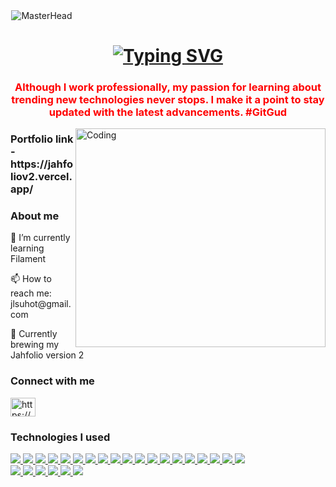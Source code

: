 <div align="center" style="max-width: 100;">
  <img src="https://media1.giphy.com/media/qgQUggAC3Pfv687qPC/giphy.gif?cid=ecf05e47zk4ez0xe6ubffph7qmrag4zgie6qg0c9dmi6948s&ep=v1_gifs_search&rid=giphy.gif&ct=g"
  alt="MasterHead" data-canonical-src="https://firebasestorage.googleapis.com/v0/b/flexi-coding.appspot.com/o/dempgi7-520f8d5f-63d4-4453-8822-dbc149ae27f8.gif?alt=media&amp;token=91c0c7b2-93c3-4029-b011-1a8703c5730d"
  style="max-width: 100%; display: inline-block; alignt:center;" data-target="animated-image.originalImage">
</div>
<div class="title-holder">
  <h1 align="center" class="title">
    <a href="https://git.io/typing-svg">
      <img src="https://readme-typing-svg.demolab.com?font=Fira+Code&weight=800&size=30&pause=1000&center=true&vCenter=true&random=false&width=435&lines=Hi+%F0%9F%91%8B%2C+I'm+Jah!"
      alt="Typing SVG" />
    </a>
  </h1>
</div>
<h3 align="center" style="color:red">
   Although I work professionally, my passion for learning about trending new technologies never stops. I make it a point to stay updated with the latest advancements. #GitGud
</h3>
<img align="right" alt="Coding" width="400" height="350" src="https://cdn.dribbble.com/users/1162077/screenshots/3848914/programmer.gif">
<h3 align="left">
  Portfolio link -  https://jahfoliov2.vercel.app/
</h3>
<h3 align="left">
  About me
</h3>
<p>
  🌱 I’m currently learning Filament
</p>
<p>
  📫 How to reach me: jlsuhot@gmail.com
</p>
<p>
   🍵 Currently brewing my Jahfolio version 2
</p>



<h3 align="left">
  Connect with me
</h3>
<p align="left">
  <a href="https://www.linkedin.com/in/jeahael-suhot-268314280" target="blank">
    <img align="center" src="https://raw.githubusercontent.com/rahuldkjain/github-profile-readme-generator/master/src/images/icons/Social/linked-in-alt.svg"
    alt="https://www.linkedin.com/in/jeahael-suhot-268314280" height="30" width="40"
    />
  </a>
</p>
<h3 align="left">
  Technologies I used
</h3>
<p align="left">
  <!-- <a href="https://www.java.com">
  <img src="https://skillicons.dev/icons?i=git" />
  </a> -->
   <a href="https://getbootstrap.com" target="_blank" rel="noreferrer">
    <img src="https://skillicons.dev/icons?i=php" />
  </a>
   <a href="https://learn.microsoft.com/en-us/visualstudio/windows/?view=vs-2022"
  target="_blank" rel="noreferrer">
    <img src="https://skillicons.dev/icons?i=laravel" />
  </a>
   <a href="https://learn.microsoft.com/en-us/visualstudio/windows/?view=vs-2022"
  target="_blank" rel="noreferrer">
    <img src="https://skillicons.dev/icons?i=django" />
  </a>
   <a href="https://learn.microsoft.com/en-us/visualstudio/windows/?view=vs-2022"
  target="_blank" rel="noreferrer">
    <img src="https://skillicons.dev/icons?i=python" />
  </a>
  <a href="https://reactnative.dev/docs/getting-started" target="_blank"
  rel="noreferrer">
    <img src="https://skillicons.dev/icons?i=react" />
  </a>
  <a href="https://reactjs.org/" target="_blank" rel="noreferrer">
    <img src="https://skillicons.dev/icons?i=react" />
  </a>
   <a href="https://www.w3.org/html/" target="_blank" rel="noreferrer">
    <img src="https://skillicons.dev/icons?i=html" />
  </a>
  <a href="https://www.w3schools.com/css/" target="_blank" rel="noreferrer">
    <img src="https://skillicons.dev/icons?i=css" />
  </a>
    <a href="https://developer.mozilla.org/en-US/docs/Web/JavaScript" target="_blank"
  rel="noreferrer">
    <img src="https://skillicons.dev/icons?i=javascript" />
  </a>
   <a href="https://tailwindcss.com/" target="_blank" rel="noreferrer">
    <img src="https://skillicons.dev/icons?i=tailwind" />
  </a>
    <a href="https://getbootstrap.com" target="_blank" rel="noreferrer">
    <img src="https://skillicons.dev/icons?i=bootstrap" />
  </a>
    <a href="https://firebase.google.com/" target="_blank" rel="noreferrer">
    <img src="https://skillicons.dev/icons?i=firebase" />
  </a> 
  <a href="https://www.mysql.com/" target="_blank" rel="noreferrer">
    <img src="https://skillicons.dev/icons?i=mysql" />
  </a>
    <a href="https://git-scm.com/doc" target="_blank" rel="noreferrer">
    <img src="https://skillicons.dev/icons?i=git" />
  </a>
  <a href="https://docs.github.com/en" target="_blank" rel="noreferrer">
    <img src="https://skillicons.dev/icons?i=github" />
  </a>
    <a href="https://code.visualstudio.com/" target="_blank" rel="noreferrer">
    <img src="https://skillicons.dev/icons?i=vscode" />
  </a>
  <a href="https://learn.microsoft.com/en-us/visualstudio/windows/?view=vs-2022](https://laravel.com/docs/11.x/readme)"
  target="_blank" rel="noreferrer">
    <img src="https://skillicons.dev/icons?i=visualstudio" />
  </a>
   <a href="https://www.figma.com/" target="_blank" rel="noreferrer">
    <img src="https://skillicons.dev/icons?i=postman" />
  </a>
  <a href="https://www.figma.com/" target="_blank" rel="noreferrer">
    <img src="https://skillicons.dev/icons?i=figma" />
  </a>
  <br/>
  <a href="https://www.java.com" target="_blank" rel="noreferrer">
    <img src="https://skillicons.dev/icons?i=java" />
  </a>
  <a href="https://wordpress.org/" target="_blank" rel="noreferrer">
    <img src="https://skillicons.dev/icons?i=wordpress" />
  </a>

  <!-- c c# -->
  <a href="https://www.cprogramming.com/" target="_blank" rel="noreferrer">
    <img src="https://skillicons.dev/icons?i=c" />
  </a>
  <a href="https://www.w3schools.com/cs/" target="_blank" rel="noreferrer">
    <img src="https://skillicons.dev/icons?i=cs" />
  </a>
  <a href="https://developer.android.com" target="_blank" rel="noreferrer">
    <img src="https://skillicons.dev/icons?i=androidstudio" />
  </a>
  <a href="https://dotnet.microsoft.com/" target="_blank" rel="noreferrer">
    <img src="https://skillicons.dev/icons?i=dotnet" />
  </a>
  <!--dotnet -->
</p>
